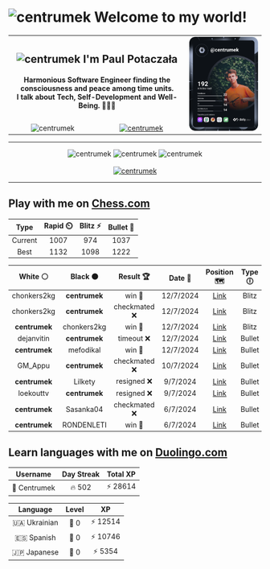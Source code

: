 <h1>
  <img
    src="https://emojis.slackmojis.com/emojis/images/1531849430/4246/blob-sunglasses.gif"
    width="30"
    alt="centrumek"
  />
  Welcome to my world!
</h1>

<table>
  <tbody>
    <tr>
      <td align="center" width="70%" colspan="2">
        <h2>
          <img
            src="https://raw.githubusercontent.com/MartinHeinz/MartinHeinz/master/wave.gif"
            width="30px"
            alt="centrumek"
          />
          I'm Paul Potaczała
        </h2>
        <h4>
          Harmonious Software Engineer finding the consciousness and peace among time units.
          <br/>
          I talk about Tech, Self-Development and Well-Being. 🌿🧘🚀
        </h4>
      </td>
      <td width="30%" rowspan="2">
        <a href="https://app.daily.dev/centrumek">
          <img
            src="./devcard.svg"
            alt="centrumek"
          />
        </a>
      </td>
    </tr>
    <tr align="center">
      <td>
        <img
          src="https://komarev.com/ghpvc/?username=centrumek&label=visitors&color=0e75b6&style=flat"
          alt="centrumek"
        >
      </td>
      <td>
        <a href="https://stackoverflow.com/users/14496012/centrumek">
          <img
            src="https://stackoverflow.com/users/flair/14496012.png?theme=dark"
            alt="centrumek"
          >
        </a>
      </td>
    </tr>
  </tbody>
</table>

---
<div align="center">
  <img 
    src="https://github-readme-stats.vercel.app/api?username=centrumek&show_icons=true&count_private=true&theme=dark&hide_border=true&hide=issues,contribs&bg_color=00000000"
    alt="centrumek"
  />
  <img
    src="https://github-readme-stats.vercel.app/api/top-langs/?username=centrumek&layout=compact&hide_border=true&theme=dark&bg_color=00000000&langs_count=6&exclude_repo=air-statistic-app"
    alt="centrumek"
  />
  <img 
    src="https://github-readme-streak-stats.herokuapp.com?user=centrumek&theme=dark&hide_border=true&background=FFFFFF00"
    alt="centrumek"
  />
  <br/>
  <br/>
  <a href="https://www.buymeacoffee.com/centrumek">
    <img
      src="https://cdn.buymeacoffee.com/buttons/v2/default-orange.png"
      height="50"
      width="210"
      alt="centrumek"
    />
  </a>
</div>

---

## Play with me on [Chess.com](https://www.chess.com/member/centrumek)

<div align="center">
<!--START_SECTION:chessStats-->
<!-- Automatically generated with https://github.com/Balastrong/chess-stats-action -->

| Type | Rapid ⏲️ | Blitz ⚡ | Bullet 🔫 |
|:---:|:---:|:---:|:---:|
| Current | 1007 | 974 | 1037 |
| Best | 1132 | 1098 | 1222 |

| White ⚪ | Black ⚫ | Result 🏆 | Date 📅 | Position 🗺️ | Type 🕕 |
|:---:|:---:|:---:|:---:|:---:|:---:|
| chonkers2kg | **centrumek** | win 🥇 | 12/7/2024 | <a href="http://www.ee.unb.ca/cgi-bin/tervo/fen.pl?select=8/8/1p1R1p2/p6p/P1P4k/6p1/8/4K3 w - -">Link</a> | Blitz |
| chonkers2kg | **centrumek** | checkmated ❌ | 12/7/2024 | <a href="http://www.ee.unb.ca/cgi-bin/tervo/fen.pl?select=2R2k2/8/4BK2/1pp5/8/2r5/7p/8 b - -">Link</a> | Blitz |
| **centrumek** | chonkers2kg | win 🥇 | 12/7/2024 | <a href="http://www.ee.unb.ca/cgi-bin/tervo/fen.pl?select=4B1k1/p1P2ppp/8/4P3/P3p3/4Q3/b6P/K7 b - -">Link</a> | Blitz |
| dejanvitin | **centrumek** | timeout ❌ | 12/7/2024 | <a href="http://www.ee.unb.ca/cgi-bin/tervo/fen.pl?select=8/1b6/7k/1B1p1p2/3BrN1P/4P1P1/2P2P2/R5K1 b - -">Link</a> | Bullet |
| **centrumek** | mefodikal | win 🥇 | 12/7/2024 | <a href="http://www.ee.unb.ca/cgi-bin/tervo/fen.pl?select=5Q1k/2qp2pp/p1n5/1p2P3/8/2N2P1P/PP3P2/R3K2R b KQ -">Link</a> | Bullet |
| GM_Appu | **centrumek** | checkmated ❌ | 10/7/2024 | <a href="http://www.ee.unb.ca/cgi-bin/tervo/fen.pl?select=r1bkRb1r/ppq3p1/2p2N2/6Bp/P1QP4/5N2/1P3PPP/R5K1 b - -">Link</a> | Bullet |
| **centrumek** | Lilkety | resigned ❌ | 9/7/2024 | <a href="http://www.ee.unb.ca/cgi-bin/tervo/fen.pl?select=8/6kp/p3p3/1p6/8/K3Pr2/p5rP/8 w - -">Link</a> | Bullet |
| loekouttv | **centrumek** | resigned ❌ | 9/7/2024 | <a href="http://www.ee.unb.ca/cgi-bin/tervo/fen.pl?select=8/8/5k2/1N3p1p/p7/P2B3P/1PP2P1K/4R3 b - -">Link</a> | Bullet |
| **centrumek** | Sasanka04 | checkmated ❌ | 6/7/2024 | <a href="http://www.ee.unb.ca/cgi-bin/tervo/fen.pl?select=1r2k2r/pp1b1ppp/2p5/4p3/P1PpP1PP/2bPqP2/4K3/1R1Q1B1R w k -">Link</a> | Bullet |
| **centrumek** | RONDENLETI | win 🥇 | 6/7/2024 | <a href="http://www.ee.unb.ca/cgi-bin/tervo/fen.pl?select=6k1/1pp1N3/p6p/4p3/1P1n4/P1r5/7P/R5K1 b - -">Link</a> | Bullet |

<!--END_SECTION:chessStats-->
</div>

## Learn languages with me on [Duolingo.com](https://www.duolingo.com/profile/Centrumek)

<div align="center">
<!--START_SECTION:duolingoStats-->
<!-- Automatically generated with https://github.com/centrumek/duolingo-readme-stats-->

| Username | Day Streak | Total XP |
|:---:|:---:|:---:|
| 👤 Centrumek | 🔥 502 | ⚡ 28614 |

| Language | Level | XP |
|:---:|:---:|:---:|
| 🇺🇦 Ukrainian | 👑 0 | ⚡ 12514 |
| 🇪🇸 Spanish | 👑 0 | ⚡ 10746 |
| 🇯🇵 Japanese | 👑 0 | ⚡ 5354 |

<!--END_SECTION:duolingoStats-->
</div>
<!--
**centrumek/centrumek** is a ✨ _special_ ✨ repository because its `README.md` (this file) appears on your GitHub profile.

Here are some ideas to get you started:

- 🔭 I’m currently working on ...
- 🌱 I’m currently learning ...
- 👯 I’m looking to collaborate on ...
- 🤔 I’m looking for help with ...
- 💬 Ask me about ...
- 📫 How to reach me: ...
- 😄 Pronouns: ...
- ⚡ Fun fact: ...
-->
